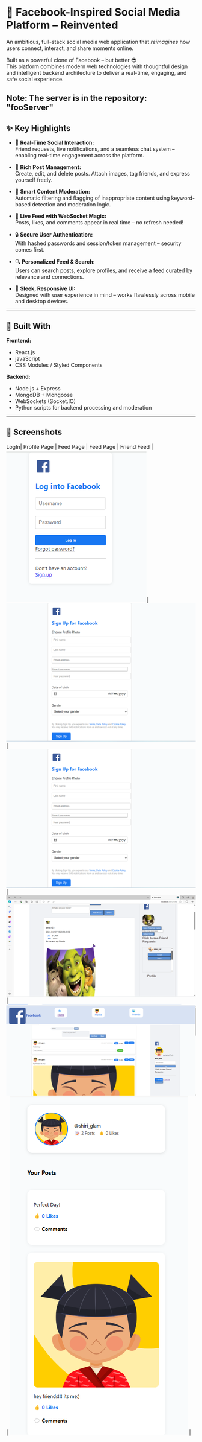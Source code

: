 
# 🔵 Facebook-Inspired Social Media Platform – Reinvented

An ambitious, full-stack social media web application that *reimagines* how users connect, interact, and share moments online.

Built as a powerful clone of Facebook – but better 😎  
This platform combines modern web technologies with thoughtful design and intelligent backend architecture to deliver a real-time, engaging, and safe social experience.

Note: The server is in the repository: "fooServer"
---

## ✨ Key Highlights

- 👥 **Real-Time Social Interaction:**  
  Friend requests, live notifications, and a seamless chat system – enabling real-time engagement across the platform.

- 📝 **Rich Post Management:**  
  Create, edit, and delete posts. Attach images, tag friends, and express yourself freely.

- 🚨 **Smart Content Moderation:**  
  Automatic filtering and flagging of inappropriate content using keyword-based detection and moderation logic.

- 📡 **Live Feed with WebSocket Magic:**  
  Posts, likes, and comments appear in real time – no refresh needed!

- 🔒 **Secure User Authentication:**  
  With hashed passwords and session/token management – security comes first.

- 🔍 **Personalized Feed & Search:**  
  Users can search posts, explore profiles, and receive a feed curated by relevance and connections.

- 🎨 **Sleek, Responsive UI:**  
  Designed with user experience in mind – works flawlessly across mobile and desktop devices.

---

## 🧠 Built With

**Frontend:**  
- React.js  
- javaScript  
- CSS Modules / Styled Components  

**Backend:**  
- Node.js + Express  
- MongoDB + Mongoose  
- WebSockets (Socket.IO)  
- Python scripts for backend processing and moderation

---

## 📸 Screenshots

 LogIn| Profile Page |  Feed Page |  Feed Page | Friend Feed |
![login](./screenshots/Login.png)|![sign](./screenshots/Sign.png)|![sign](./screenshots/Sign.png)| ![feed](./screenshots/feed.png) | ![profile](./screenshots/profile.png) | ![friend](./screenshots/friend.png) |


